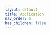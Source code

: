 ```yaml
---
layout: default
title: Application
nav_order: 6
has_children: false
---
```


<script type="module" src="../assets/js/build/react-app-render-build.js"></script>
<div id="root"></div>

